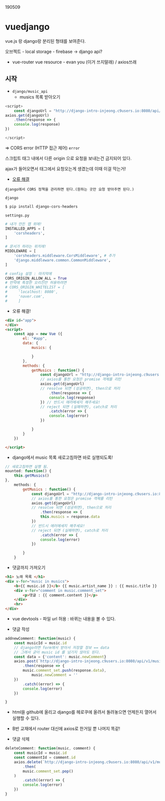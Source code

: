 190509

# vuedjango

vue.js 랑 django랑 분리된 형태를 보여준다.

오브젝트 - local storage - firebase -> django api?



- vue-router vue resource - evan you (이거 쓰지말래) / axios쓰래



## 시작

- `django/music_api`
  - musics 목록 받아오기

```js
<script>
    const djangoUrl = "http://django-intro-injeong.c9users.io:8080/api/v1/musics"
axios.get(djangoUrl)
    .then(response => {
    console.log(response)
})

</script>
```

=> CORS error (HTTP 접근 제어) `error`

스크립트 태그 내에서 다른 origin 으로 요청을 보내는건 금지되어 있다.

ajax가 들어오면서 태그에서 요청오는게 생겼는데 이때 이걸 막는거!

- [오류 해결](<https://github.com/ottoyiu/django-cors-headers>)

`django에서 CORS 정책을 관리하면 된다.(원하는 곳만 요청 받아주면 된다.)`

`django`

```bash
$ pip install django-cors-headers
```

`settings.py`

```python
# 내가 만든 앱 위에!
INSTALLED_APPS = [
    'corsheaders',
]

# 문서가 하라는 위치에!
MIDDLEWARE = [
    'corsheaders.middleware.CorsMiddleware', # 추가
    'django.middleware.common.CommonMiddleware',
]

# config 설정 : 마지막에
CORS_ORIGIN_ALLOW_ALL = True
# 만약에 특정한 오리진만 허용하려면
# CORS_ORIGIN_WHITELIST = [
#     'localhost: 8080',
#     'naver.com',
#     ]
```

- 오류 해결!

```html
<div id="app">
</div>
<script>
    const app = new Vue ({
        el: "#app",
        data: {
            musics: {

            }
        },
        methods: {
            getMusics : function() {
                const djangoUrl = "http://django-intro-injeong.c9users.io:8080/api/v1/musics/"
                // axios를 통한 요청은 promise 객체를 리턴
                axios.get(djangoUrl)
                // resolve 되면 (성공하면), then으로 처리
                    .then(response => {
                    console.log(response)
                }) // 반드시 에러메세지 해주세요!
                // reject 되면 (실패하면), catch로 처리
                    .catch(error => {
                    console.log(error)
                })

            }
        }
    })

</script>
```



- django에서 music 목록 새로고침하면 바로 실행되도록!

```js
// 새로고침하면 실행 됨.
mounted: function() {
    this.getMusics()
},
    methods: {
        getMusics : function() {
            const djangoUrl = "http://django-intro-injeong.c9users.io:8080/api/v1/musics/"
            // axios를 통한 요청은 promise 객체를 리턴
            axios.get(djangoUrl)
            // resolve 되면 (성공하면), then으로 처리
                .then(response => {
                this.musics = response.data
            })
            // 반드시 에러메세지 해주세요!
            // reject 되면 (실패하면), catch로 처리
                .catch(error => {
                console.log(error)
            })

        }
    }
```

- 댓글까지 가져오기

```html
<h1> 노래 목록 </h1>
<div v-for="music in musics">
    <b>{{ music.id }}</b> {{ music.artist_name }} : {{ music.title }}
    <div v-for="comment in music.comment_set">
        <p>댓글 : {{ comment.content }}</p>
    </div>
    <hr>
</div>
```



- vue devtools - 파일 url 허용 : 바뀌는 내용을 볼 수 있다.



- 댓글 작성

```js
addnewComment: function(music) {
    const musicId = music.id
    // django라면 form에서 받아서 저장할 정보 == data
    // 그래서 굳이 music id 를 넘기지 않아도 된다.
    const data = {'content': music.newComment}
    axios.post(`http://django-intro-injeong.c9users.io:8080/api/v1/musics/${musicId}/comments/`, data)
        .then(response => {
        music.comment_set.push(response.data),
            music.newComment = ''
    })
        .catch((error) => {
        console.log(error)
    })

}
```



- html을 github에 올리고 django를 헤로쿠에 올려서 돌려놓으면 언제든지 열어서 실행할 수 있다.



- B반 교재에서 router 대신에 axios로 한거일 뿐 나머지 똑같!



- 댓글 삭제

```js
deleteComment: function(music, comment) {
    const musicId = music.id
    const commentId = comment.id
    axios.delete(`http://django-intro-injeong.c9users.io:8080/api/v1/musics/${musicId}/comments/${commentId}/`)
        .then(
        music.comment_set.pop()
    )
        .catch((error) => {
        console.log(error)
    })
}
```



